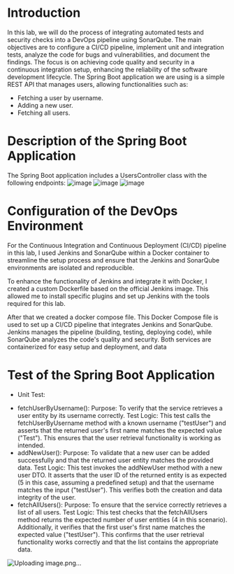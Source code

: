 # Introduction

In this lab, we will do the process of integrating automated tests and security checks into a DevOps pipeline using SonarQube. The main objectives are to configure a CI/CD pipeline, implement unit and integration tests, analyze the code for bugs and vulnerabilities, and document the findings. The focus is on achieving code quality and security in a continuous integration setup, enhancing the reliability of the software development lifecycle.
The Spring Boot application we are using is a simple REST API that manages users, allowing functionalities such as:
- Fetching a user by username.
- Adding a new user.
- Fetching all users.

# Description of the Spring Boot Application
The Spring Boot application includes a UsersController class with the following endpoints:
![image](https://github.com/user-attachments/assets/440542a1-acd9-464e-a606-684140228677)
![image](https://github.com/user-attachments/assets/3bccbe13-68ca-4483-85af-d74ac5bd0e98)
![image](https://github.com/user-attachments/assets/4bdf7778-19de-47c4-9f4e-fd6e7ef2ebe0)

# Configuration of the DevOps Environment
For the Continuous Integration and Continuous Deployment (CI/CD) pipeline in this lab, I used Jenkins and SonarQube within a Docker container to streamline the setup process and ensure that the Jenkins and SonarQube environments  are isolated and reproducible.

To enhance the functionality of Jenkins and integrate it with Docker, I created a custom Dockerfile based on the official Jenkins image. This allowed me to install specific plugins and set up Jenkins with the tools required for this lab.

After that we created a docker compose file. This Docker Compose file is used to set up a CI/CD pipeline that integrates Jenkins and SonarQube. Jenkins manages the pipeline (building, testing, deploying code), while SonarQube analyzes the code's quality and security. Both services are containerized for easy setup and deployment, and data 


# Test of the Spring Boot Application

- Unit Test:
* fetchUserByUsername():
Purpose: To verify that the service retrieves a user entity by its username correctly.
Test Logic: This test calls the fetchUserByUsername method with a known username ("testUser") and asserts that the returned user's first name matches the expected value ("Test"). This ensures that the user retrieval functionality is working as intended.
* addNewUser():
Purpose: To validate that a new user can be added successfully and that the returned user entity matches the provided data.
Test Logic: This test invokes the addNewUser method with a new user DTO. It asserts that the user ID of the returned entity is as expected (5 in this case, assuming a predefined setup) and that the username matches the input ("testUser"). This verifies both the creation and data integrity of the user.
* fetchAllUsers():
Purpose: To ensure that the service correctly retrieves a list of all users.
Test Logic: This test checks that the fetchAllUsers method returns the expected number of user entities (4 in this scenario). Additionally, it verifies that the first user's first name matches the expected value ("testUser"). This confirms that the user retrieval functionality works correctly and that the list contains the appropriate data.

![Uploading image.png…]()


